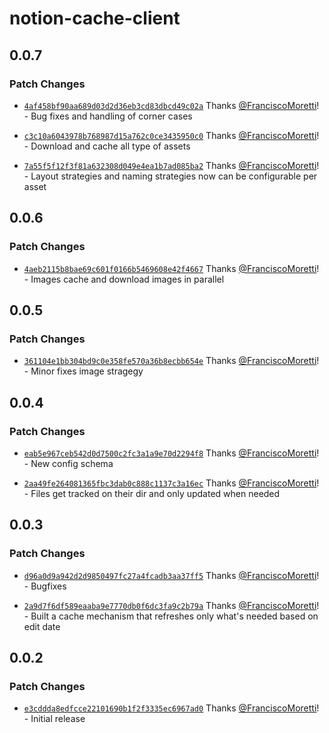# notion-cache-client

## 0.0.7

### Patch Changes

- [`4af458bf90aa689d03d2d36eb3cd83dbcd49c02a`](https://github.com/FranciscoMoretti/notion-downloader/commit/4af458bf90aa689d03d2d36eb3cd83dbcd49c02a) Thanks [@FranciscoMoretti](https://github.com/FranciscoMoretti)! - Bug fixes and handling of corner cases

- [`c3c10a6043978b768987d15a762c0ce3435950c0`](https://github.com/FranciscoMoretti/notion-downloader/commit/c3c10a6043978b768987d15a762c0ce3435950c0) Thanks [@FranciscoMoretti](https://github.com/FranciscoMoretti)! - Download and cache all type of assets

- [`7a55f5f12f3f81a632308d049e4ea1b7ad085ba2`](https://github.com/FranciscoMoretti/notion-downloader/commit/7a55f5f12f3f81a632308d049e4ea1b7ad085ba2) Thanks [@FranciscoMoretti](https://github.com/FranciscoMoretti)! - Layout strategies and naming strategies now can be configurable per asset

## 0.0.6

### Patch Changes

- [`4aeb2115b8bae69c601f0166b5469608e42f4667`](https://github.com/FranciscoMoretti/notion-downloader/commit/4aeb2115b8bae69c601f0166b5469608e42f4667) Thanks [@FranciscoMoretti](https://github.com/FranciscoMoretti)! - Images cache and download images in parallel

## 0.0.5

### Patch Changes

- [`361104e1bb304bd9c0e358fe570a36b8ecbb654e`](https://github.com/FranciscoMoretti/notion-downloader/commit/361104e1bb304bd9c0e358fe570a36b8ecbb654e) Thanks [@FranciscoMoretti](https://github.com/FranciscoMoretti)! - Minor fixes image stragegy

## 0.0.4

### Patch Changes

- [`eab5e967ceb542d0d7500c2fc3a1a9e70d2294f8`](https://github.com/FranciscoMoretti/notion-downloader/commit/eab5e967ceb542d0d7500c2fc3a1a9e70d2294f8) Thanks [@FranciscoMoretti](https://github.com/FranciscoMoretti)! - New config schema

- [`2aa49fe264081365fbc3dab0c888c1137c3a16ec`](https://github.com/FranciscoMoretti/notion-downloader/commit/2aa49fe264081365fbc3dab0c888c1137c3a16ec) Thanks [@FranciscoMoretti](https://github.com/FranciscoMoretti)! - Files get tracked on their dir and only updated when needed

## 0.0.3

### Patch Changes

- [`d96a0d9a942d2d9850497fc27a4fcadb3aa37ff5`](https://github.com/FranciscoMoretti/notion-downloader/commit/d96a0d9a942d2d9850497fc27a4fcadb3aa37ff5) Thanks [@FranciscoMoretti](https://github.com/FranciscoMoretti)! - Bugfixes

- [`2a9d7f6df589eaaba9e7770db0f6dc3fa9c2b79a`](https://github.com/FranciscoMoretti/notion-downloader/commit/2a9d7f6df589eaaba9e7770db0f6dc3fa9c2b79a) Thanks [@FranciscoMoretti](https://github.com/FranciscoMoretti)! - Built a cache mechanism that refreshes only what's needed based on edit date

## 0.0.2

### Patch Changes

- [`e3cddda8edfcce22101690b1f2f3335ec6967ad0`](https://github.com/FranciscoMoretti/notion-downloader/commit/e3cddda8edfcce22101690b1f2f3335ec6967ad0) Thanks [@FranciscoMoretti](https://github.com/FranciscoMoretti)! - Initial release

